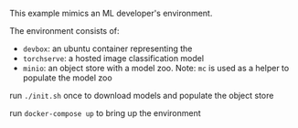 This example mimics an ML developer's environment.

The environment consists of:
- `devbox`: an ubuntu container representing the
- `torchserve`: a hosted image classification model
- `minio`: an object store with a model zoo. Note: `mc` is used as a helper to populate the model zoo

run `./init.sh` once to download models and populate the object store

run `docker-compose up` to bring up the environment
